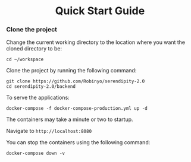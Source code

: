<h1 align="center">Quick Start Guide</h1>

### Clone the project 

Change the current working directory to the location where you want the cloned directory to be:

```
cd ~/workspace
```

Clone the project by running the following command:

```
git clone https://github.com/Robinyo/serendipity-2.0
cd serendipity-2.0/backend
``` 

To serve the applications:

```
docker-compose -f docker-compose-production.yml up -d
```

The containers may take a minute or two to startup.

Navigate to `http://localhost:8080`

You can stop the containers using the following command:

```
docker-compose down -v
```
